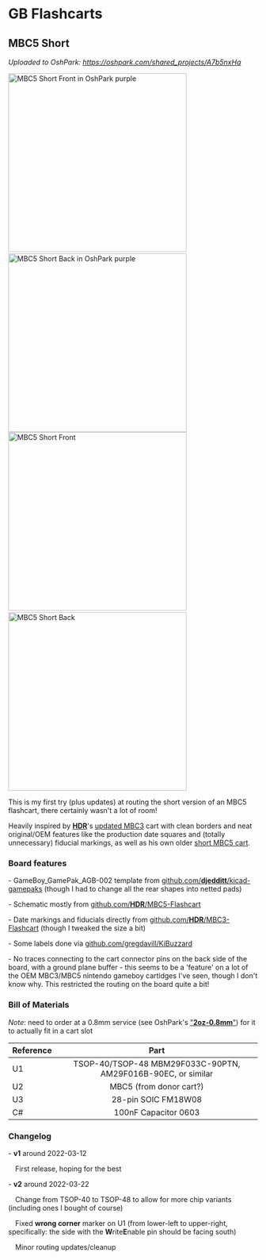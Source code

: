 # GB Flashcarts



## MBC5 Short
*Uploaded to OshPark: https://oshpark.com/shared_projects/A7b5nxHa*

<img src="https://user-images.githubusercontent.com/2113065/159615189-64461b1b-f70a-46da-9f52-4699a35c1efe.png" alt="MBC5 Short Front in OshPark purple" width="360"/>&nbsp;<img src="https://user-images.githubusercontent.com/2113065/159615222-3ad6ad72-fb26-4137-be25-13f126ffcdeb.png" alt="MBC5 Short Back in OshPark purple" width="360"/>
<img src="https://user-images.githubusercontent.com/2113065/159615274-b4972128-583c-490e-995e-d71893d6eb7a.png" alt="MBC5 Short Front" width="360"/>&nbsp;<img src="https://user-images.githubusercontent.com/2113065/159615323-2b9672dc-95f1-4c90-b3b0-87fdc9c38b1a.png" alt="MBC5 Short Back" width="360"/>


This is my first try (plus updates) at routing the short version of an MBC5 flashcart, there certainly wasn't a lot of room!

Heavily inspired by [**HDR**](https://martinrefseth.com/)'s [updated MBC3](https://oshpark.com/shared_projects/YCtVNv4A) cart with clean borders and neat original/OEM features like the production date squares and (totally unnecessary) fiducial markings, as well as his own older [short MBC5 cart](https://oshpark.com/shared_projects/IOwfD0lC).

### Board features

\- GameBoy_GamePak_AGB-002 template from [github.com/**djedditt**/kicad-gamepaks](https://github.com/djedditt/kicad-gamepaks) (though I had to change all the rear shapes into netted pads)

\- Schematic mostly from [github.com/**HDR**/MBC5-Flashcart](https://github.com/HDR/MBC5-Flashcart)

\- Date markings and fiducials directly from [github.com/**HDR**/MBC3-Flashcart](https://github.com/HDR/MBC3-Flashcart) (though I tweaked the size a bit)

\- Some labels done via [github.com/gregdavill/KiBuzzard](https://github.com/gregdavill/KiBuzzard)

\- No traces connecting to the cart connector pins on the back side of the board, with a ground plane buffer - this seems to be a 'feature' on a lot of the OEM MBC3/MBC5 nintendo gameboy cartidges I've seen, though I don't know why. This restricted the routing on the board quite a bit!

### Bill of Materials
*Note*: need to order at a 0.8mm service (see OshPark's ["**2oz-0.8mm**"](https://docs.oshpark.com/services/two-layer-hhdc/)) for it to actually fit in a cart slot

| Reference | Part |
| :-- | :--: |
| U1 | TSOP-40/TSOP-48 MBM29F033C-90PTN, AM29F016B-90EC, or similar |
| U2 | MBC5 (from donor cart?) |
| U3 | 28-pin SOIC FM18W08 |
| C# | 100nF Capacitor 0603 |

### Changelog
\- **v1** around 2022-03-12

&emsp;First release, hoping for the best

\- **v2** around 2022-03-22

&emsp;Change from TSOP-40 to TSOP-48 to allow for more chip variants (including ones I bought of course)

&emsp;Fixed **wrong corner** marker on U1 (from lower-left to upper-right, specifically: the side with the **W**rite**E**nable pin should be facing south)

&emsp;Minor routing updates/cleanup
